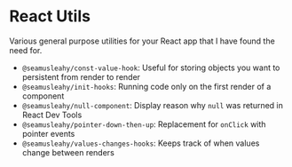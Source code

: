 # React Utils

Various general purpose utilities for your React app that I have found the need for.

* `@seamusleahy/const-value-hook`: Useful for storing objects you want to persistent from render to render
* `@seamusleahy/init-hooks`: Running code only on the first render of a component
* `@seamusleahy/null-component`: Display reason why `null` was returned in React Dev Tools
* `@seamusleahy/pointer-down-then-up`: Replacement for `onClick` with pointer events
* `@seamusleahy/values-changes-hooks`: Keeps track of when values change between renders
